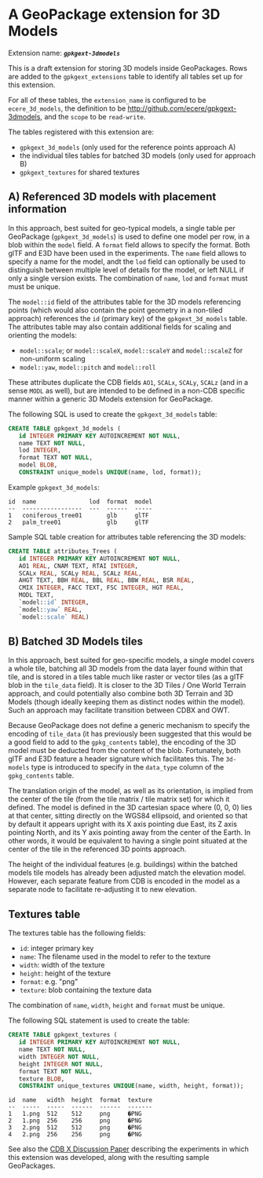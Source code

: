# A GeoPackage extension for 3D Models

Extension name: ***`gpkgext-3dmodels`***

This is a draft extension for storing 3D models inside GeoPackages.
Rows are added to the `gpkgext_extensions` table to identify all tables set up for this extension.

For all of these tables, the `extension_name` is configured to be `ecere_3d_models`, the definition to be http://github.com/ecere/gpkgext-3dmodels, and the `scope` to be `read-write`.

The tables registered with this extension are:

- `gpkgext_3d_models` (only used for the reference points approach A)
- the individual tiles tables for batched 3D models (only used for approach B)
- `gpkgext_textures` for shared textures

## A) Referenced 3D models with placement information

In this approach, best suited for geo-typical models, a single table per GeoPackage (`gpkgext_3d_models`) is used to define one model per row, in a blob within the `model` field.
A `format` field allows to specify the format. Both glTF and E3D have been used in the experiments.
The `name` field allows to specify a name for the model, andt the `lod` field can optionally be used to distinguish between multiple level of details for the model, or left NULL if only a single version exists. The combination of `name`, `lod` and `format` must must be unique.

The `model::id` field of the attributes table for the 3D models referencing points (which would also contain the point geometry in a non-tiled approach) references the `id` (primary key) of the `gpkgext_3d_models` table.
The attributes table may also contain additional fields for scaling and orienting the models:

- `model::scale`; or `model::scaleX`, `model::scaleY` and `model::scaleZ` for non-uniform scaling
- `model::yaw`, `model::pitch` and `model::roll`

These attributes duplicate the CDB fields `AO1`, `SCALx`, `SCALy`, `SCALz` (and in a sense `MODL` as well), but are intended to be defined in a non-CDB specific manner within a generic 3D Models extension for GeoPackage.

The following SQL is used to create the `gpkgext_3d_models` table:

```sql
CREATE TABLE gpkgext_3d_models (
   id INTEGER PRIMARY KEY AUTOINCREMENT NOT NULL,
   name TEXT NOT NULL,
   lod INTEGER,
   format TEXT NOT NULL,
   model BLOB,
   CONSTRAINT unique_models UNIQUE(name, lod, format));
```

Example `gpkgext_3d_models`:

```
id  name               lod  format  model
--  -----------------  ---  ------  -----
1   coniferous_tree01       glb     glTF
2   palm_tree01             glb     glTF
```

Sample SQL table creation for attributes table referencing the 3D models:

```sql
CREATE TABLE attributes_Trees (
   id INTEGER PRIMARY KEY AUTOINCREMENT NOT NULL,
   AO1 REAL, CNAM TEXT, RTAI INTEGER,
   SCALx REAL, SCALy REAL, SCALz REAL,
   AHGT TEXT, BBH REAL, BBL REAL, BBW REAL, BSR REAL,
   CMIX INTEGER, FACC TEXT, FSC INTEGER, HGT REAL,
   MODL TEXT,
   `model::id` INTEGER,
   `model::yaw` REAL,
   `model::scale` REAL)
```

## B) Batched 3D Models tiles

In this approach, best suited for geo-specific models, a single model covers a whole tile, batching all 3D models from the data layer found within that tile, and is stored in a tiles table much like raster or vector tiles (as a glTF blob in the `tile_data` field).
It is closer to the 3D Tiles / One World Terrain approach, and could potentially also combine both 3D Terrain and 3D Models (though ideally keeping them as distinct nodes within the model). Such an approach may facilitate transition between CDBX and OWT.

Because GeoPackage does not define a generic mechanism to specify the encoding of `tile_data` (it has previously been suggested that this would be a good field to add to the `gpkg_contents` table), the encoding of the 3D model must be deducted from the content of the blob. Fortunately, both glTF and E3D feature a header signature which facilitates this. The `3d-models` type is introduced to specify in the `data_type` column of the `gpkg_contents` table.

The translation origin of the model, as well as its orientation, is implied from the center of the tile (from the tile matrix / tile matrix set) for which it defined. The model is defined in the 3D cartesian space where (0, 0, 0) lies at that center, sitting directly on the WGS84 ellipsoid, and oriented so that by default it appears upright with its X axis pointing due East, its Z axis pointing North, and its Y axis pointing away from the center of the Earth. In other words, it would be equivalent to having a single point situated at the center of the tile in the referenced 3D points approach.

The height of the individual features (e.g. buildings) within the batched models tile models has already been adjusted match the elevation model. However, each separate feature from CDB is encoded in the model as a separate node to facilitate re-adjusting it to new elevation.

## Textures table

The textures table has the following fields:

- `id`: integer primary key
- `name`: The filename used in the model to refer to the texture
- `width`: width of the texture
- `height`: height of the texture
- `format`: e.g. "png"
- `texture`: blob containing the texture data

The combination of `name`, `width`, `height` and `format` must be unique.

The following SQL statement is used to create the table:

```sql
CREATE TABLE gpkgext_textures (
   id INTEGER PRIMARY KEY AUTOINCREMENT NOT NULL,
   name TEXT NOT NULL,
   width INTEGER NOT NULL,
   height INTEGER NOT NULL,
   format TEXT NOT NULL,
   texture BLOB,
   CONSTRAINT unique_textures UNIQUE(name, width, height, format));
```

```
id  name   width  height  format  texture
--  -----  -----  ------  ------  -------
1   1.png  512    512     png     �PNG
2   1.png  256    256     png     �PNG
3   2.png  512    512     png     �PNG
4   2.png  256    256     png     �PNG
```

See also the [CDB X Discussion Paper](https://github.com/jerstlouis/cdb2-eng-report/blob/ecereExperiments/11-tiling-coverages.adoc#tiled-3d-models) describing the experiments in which this extension was developed, along with the resulting sample GeoPackages.
